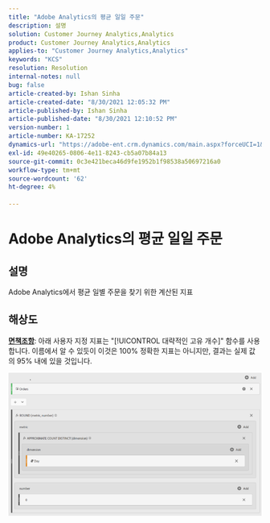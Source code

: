 ```yaml
---
title: "Adobe Analytics의 평균 일일 주문"
description: 설명
solution: Customer Journey Analytics,Analytics
product: Customer Journey Analytics,Analytics
applies-to: "Customer Journey Analytics,Analytics"
keywords: "KCS"
resolution: Resolution
internal-notes: null
bug: false
article-created-by: Ishan Sinha
article-created-date: "8/30/2021 12:05:32 PM"
article-published-by: Ishan Sinha
article-published-date: "8/30/2021 12:10:52 PM"
version-number: 1
article-number: KA-17252
dynamics-url: "https://adobe-ent.crm.dynamics.com/main.aspx?forceUCI=1&pagetype=entityrecord&etn=knowledgearticle&id=f9396d8d-8a09-ec11-b6e6-00224808d564"
exl-id: 49e40265-0806-4e11-8243-cb5a07b84a13
source-git-commit: 0c3e421beca46d9fe1952b1f98538a50697216a0
workflow-type: tm+mt
source-wordcount: '62'
ht-degree: 4%

---
```


# Adobe Analytics의 평균 일일 주문

## 설명


Adobe Analytics에서 평균 일별 주문을 찾기 위한 계산된 지표




## 해상도


<u><b>면책조항</b></u>: 아래 사용자 지정 지표는 &quot;[!UICONTROL 대략적인 고유 개수]&quot; 함수를 사용합니다. 이름에서 알 수 있듯이 이것은 100% 정확한 지표는 아니지만, 결과는 실제 값의 95% 내에 있을 것입니다.

![](assets/9d67ac27-8b09-ec11-b6e6-00224808d564.png)
